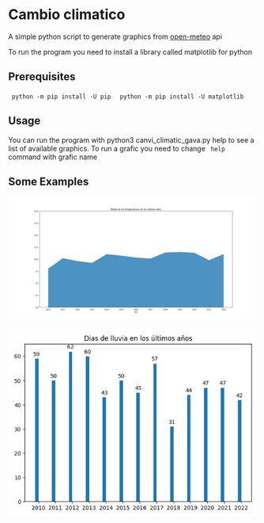 <h1>Cambio climatico</h1>

A simple python script to generate graphics from [open-meteo](https://open-meteo.com/) api

To run the program you need to install a library called matplotlib for python
<h2>Prerequisites</h2>
<code> python -m pip install -U pip </code>  
<code> python -m pip install -U matplotlib </code>  
<h2>Usage</h2>
  
You can run the program with python3 canvi_climatic_gava.py help to see a list of available graphics.
To run a grafic you need to change <code> help</code> command with grafic name
  
<h2> Some Examples </h2>
  
 ![alt text](https://github.com/nozystem/cambio-climatico/blob/master/images/Figure_1.png)
  
 ![alt text](https://github.com/nozystem/cambio-climatico/blob/master/images/Figure_2.png)
